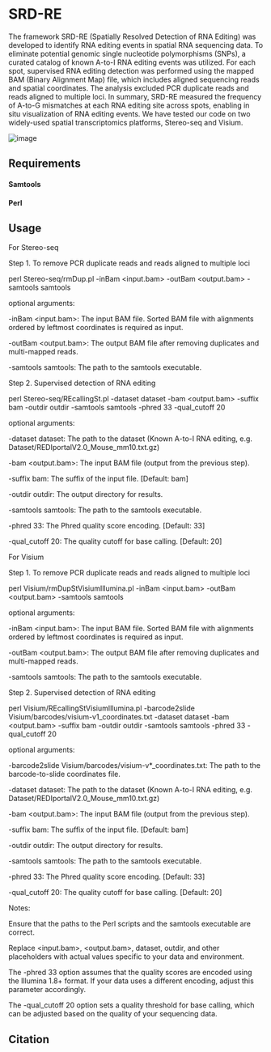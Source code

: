 # SRD-RE

The framework SRD-RE (Spatially Resolved Detection of RNA Editing) was developed to identify RNA editing events in spatial RNA sequencing data. To eliminate potential genomic single nucleotide polymorphisms (SNPs), a curated catalog of known A-to-I RNA editing events was utilized. For each spot, supervised RNA editing detection was performed using the mapped BAM (Binary Alignment Map) file, which includes aligned sequencing reads and spatial coordinates. The analysis excluded PCR duplicate reads and reads aligned to multiple loci. In summary, SRD-RE measured the frequency of A-to-G mismatches at each RNA editing site across spots, enabling in situ visualization of RNA editing events. We have tested our code on two widely-used spatial transcriptomics platforms, Stereo-seq and Visium.

![image](https://github.com/user-attachments/assets/a2e7c5a6-df2d-4d0d-96ce-c00f174e0ab7)

## Requirements

#### Samtools
#### Perl


## Usage

For Stereo-seq

Step 1. To remove PCR duplicate reads and reads aligned to multiple loci
   
   perl Stereo-seq/rmDup.pl -inBam <input.bam> -outBam <output.bam> -samtools samtools

   optional arguments:

   -inBam <input.bam>: The input BAM file. Sorted BAM file with alignments ordered by leftmost coordinates is required as input.
   
   -outBam <output.bam>: The output BAM file after removing duplicates and multi-mapped reads.
   
   -samtools samtools: The path to the samtools executable.
   
Step 2. Supervised detection of RNA editing 

   perl Stereo-seq/REcallingSt.pl -dataset dataset -bam <output.bam> -suffix bam -outdir outdir -samtools samtools -phred 33 -qual_cutoff 20

   optional arguments:

   -dataset dataset: The path to the dataset (Known A-to-I RNA editing, e.g. Dataset/REDIportalV2.0_Mouse_mm10.txt.gz)

   -bam <output.bam>: The input BAM file (output from the previous step).

   -suffix bam: The suffix of the input file. [Default: bam]

   -outdir outdir: The output directory for results.

   -samtools samtools: The path to the samtools executable.

   -phred 33: The Phred quality score encoding. [Default: 33]

   -qual_cutoff 20: The quality cutoff for base calling. [Default: 20]

For Visium

Step 1. To remove PCR duplicate reads and reads aligned to multiple loci
   
   perl Visium/rmDupStVisiumIllumina.pl -inBam <input.bam> -outBam <output.bam> -samtools samtools

   optional arguments:

   -inBam <input.bam>: The input BAM file. Sorted BAM file with alignments ordered by leftmost coordinates is required as input. 

   -outBam <output.bam>: The output BAM file after removing duplicates and multi-mapped reads.

   -samtools samtools: The path to the samtools executable.
   
Step 2. Supervised detection of RNA editing 

   perl Visium/REcallingStVisiumIllumina.pl -barcode2slide Visium/barcodes/visium-v1_coordinates.txt -dataset dataset -bam <output.bam> -suffix bam -outdir outdir -samtools samtools -phred 33 -qual_cutoff 20

   optional arguments:

   -barcode2slide Visium/barcodes/visium-v*_coordinates.txt: The path to the barcode-to-slide coordinates file.

   -dataset dataset: The path to the dataset (Known A-to-I RNA editing, e.g. Dataset/REDIportalV2.0_Mouse_mm10.txt.gz)

   -bam <output.bam>: The input BAM file (output from the previous step).

   -suffix bam: The suffix of the input file. [Default: bam]

   -outdir outdir: The output directory for results.

   -samtools samtools: The path to the samtools executable.

   -phred 33: The Phred quality score encoding. [Default: 33]

   -qual_cutoff 20: The quality cutoff for base calling. [Default: 20]

Notes:
   
   Ensure that the paths to the Perl scripts and the samtools executable are correct.

   Replace <input.bam>, <output.bam>, dataset, outdir, and other placeholders with actual values specific to your data and environment.

   The -phred 33 option assumes that the quality scores are encoded using the Illumina 1.8+ format. If your data uses a different encoding, adjust this parameter accordingly.

   The -qual_cutoff 20 option sets a quality threshold for base calling, which can be adjusted based on the quality of your sequencing data.
  
## Citation

   
   

